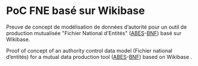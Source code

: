 # PoC FNE basé sur Wikibase

Preuve de concept de modélisation de données d’autorité pour un outil de production mutualisée "Fichier National d'Entités" ([ABES](http://www.abes.fr/)-[BNF](https://www.bnf.fr/fr)) basé sur Wikibase.


Proof of concept of an authority control data model (Fichier national
d’entités) for a mutual data production tool ([ABES](http://www.abes.fr/)-[BNF](https://www.bnf.fr)) based on Wikibase .
